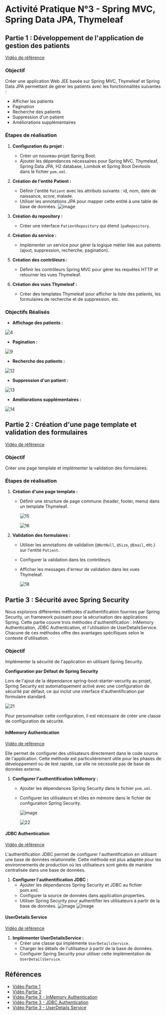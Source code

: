 # Activité Pratique N°3 - Spring MVC, Spring Data JPA, Thymeleaf

## Partie 1 : Développement de l'application de gestion des patients
[Vidéo de référence](https://www.youtube.com/watch?v=jDm-q-jEbiA)

### Objectif
Créer une application Web JEE basée sur Spring MVC, Thymeleaf et Spring Data JPA permettant de gérer les patients avec les fonctionnalités suivantes :
- Afficher les patients
- Pagination
- Recherche des patients
- Suppression d'un patient
- Améliorations supplémentaires

### Étapes de réalisation
1. **Configuration du projet :**
   - Créer un nouveau projet Spring Boot.
   - Ajouter les dépendances nécessaires pour Spring MVC, Thymeleaf, Spring Data JPA, H2 database, Lombok et Spring Boot Devtools dans le fichier `pom.xml`.


2. **Création de l'entité Patient :**
   - Définir l'entité `Patient` avec les attributs suivants : id, nom, date de naissance, score, malade.
   - Utiliser les annotations JPA pour mapper cette entité à une table de base de données.
     ![image](https://github.com/ducloser90/SD_Activite3/assets/167253342/54d4c5f3-5234-4258-ac9c-e52ae9b4e10d)


3. **Création du repository :**
   - Créer une interface `PatientRepository` qui étend `JpaRepository`.

4. **Création du service :**
   - Implémenter un service pour gérer la logique métier liée aux patients (ajout, suppression, recherche, pagination).

5. **Création des contrôleurs :**
   - Définir les contrôleurs Spring MVC pour gérer les requêtes HTTP et retourner les vues Thymeleaf.

6. **Création des vues Thymeleaf :**
   - Créer des templates Thymeleaf pour afficher la liste des patients, les formulaires de recherche et de suppression, etc.
  
### Objectifs Réalisés

- **Affichage des patients :**

![4](https://github.com/ducloser90/SD_Activite3/assets/167253342/acafcd50-9a65-4983-b5fd-a549eb003430)

- **Pagination :**

![9](https://github.com/ducloser90/SD_Activite3/assets/167253342/4e182b3d-54cd-4e6c-aac2-0599819a6f17)


- **Recherche des patients :**

![12](https://github.com/ducloser90/SD_Activite3/assets/167253342/c70bd73b-0316-475f-8f3f-c1ca7f4567e7)

- **Suppression d'un patient :**

![13](https://github.com/ducloser90/SD_Activite3/assets/167253342/ee3d2f72-012b-4b80-9685-e75a70f19384)


- **Améliorations supplémentaires :**

![14](https://github.com/ducloser90/SD_Activite3/assets/167253342/bcdbe1bd-e1ae-40af-9e91-3383a0196cde)



## Partie 2 : Création d'une page template et validation des formulaires
[Vidéo de référence](https://www.youtube.com/watch?v=eoBE745lDE0)


### Objectif
Créer une page template et implémenter la validation des formulaires.

### Étapes de réalisation
1. **Création d'une page template :**
   - Définir une structure de page commune (header, footer, menu) dans un template Thymeleaf.

     ![15](https://github.com/ducloser90/SD_Activite3/assets/167253342/9500b090-05a4-45c8-bfb3-38a6f6b95d0f)

     ![16](https://github.com/ducloser90/SD_Activite3/assets/167253342/a9c2e37c-bae7-4670-9163-25869b2ebb4d)


2. **Validation des formulaires :**
   - Utiliser les annotations de validation (`@NotNull`, `@Size`, `@Email`, etc.) sur l'entité `Patient`.
   - Configurer la validation dans les contrôleurs.
   - Afficher les messages d'erreur de validation dans les vues Thymeleaf.

     ![18](https://github.com/ducloser90/SD_Activite3/assets/167253342/b76bc491-76f6-427f-8e2f-69732c08343c)


## Partie 3 : Sécurité avec Spring Security

Nous explorons différentes méthodes d'authentification fournies par Spring Security, un framework puissant pour la sécurisation des applications Spring. Cette partie couvre trois méthodes d'authentification : InMemory Authentication, JDBC Authentication, et l'utilisation de UserDetailsService. Chacune de ces méthodes offre des avantages spécifiques selon le contexte d'utilisation.

### Objectif
Implémenter la sécurité de l'application en utilisant Spring Security.

**Configuration par Défaut de Spring Security**

Lors de l'ajout de la dépendance spring-boot-starter-security au projet, Spring Security est automatiquement activé avec une configuration de sécurité par défaut, ce qui inclut une interface d'authentification par formulaire standard.

![21](https://github.com/ducloser90/SD_Activite3/assets/167253342/243bb239-e386-4eb0-9cab-e37ae84a88bb)

Pour personnaliser cette configuration, il est nécessaire de créer une classe de configuration de sécurité.

#### InMemory Authentication
[Vidéo de référence](https://www.youtube.com/watch?v=7VqpC8UD1zM)

Elle permet de configurer des utilisateurs directement dans le code source de l'application. Cette méthode est particulièrement utile pour les phases de développement ou de test rapide, car elle ne nécessite pas de base de données externe.

1. **Configurer l'authentification InMemory :**
   - Ajouter les dépendances Spring Security dans le fichier `pom.xml`.
   - Configurer les utilisateurs et rôles en mémoire dans le fichier de configuration Spring Security.

     ![image](https://github.com/ducloser90/SD_Activite3/assets/167253342/3d3e83b2-3729-454d-99a7-bb61aabfb740)

     ![22](https://github.com/ducloser90/SD_Activite3/assets/167253342/d0503d61-c5d9-4943-8ee0-b3c15af0e7f8)



#### JDBC Authentication
[Vidéo de référence](https://www.youtube.com/watch?v=Haz3wLiQ5-0)

L'authentification JDBC permet de configurer l'authentification en utilisant une base de données relationnelle. Cette méthode est plus adaptée pour les environnements de production où les utilisateurs sont gérés de manière centralisée dans une base de données.

1. **Configurer l'authentification JDBC :**
   - Ajouter les dépendances Spring Security et JDBC au fichier pom.xml.
   - Configurer la source de données dans application.properties.
   - Utiliser Spring Security pour authentifier les utilisateurs à partir de la base de données.
     ![image](https://github.com/ducloser90/SD_Activite3/assets/167253342/11315ebb-f6b2-4896-a2b6-02ea8a1b70a3)
     ![image](https://github.com/ducloser90/SD_Activite3/assets/167253342/6794934b-0f8b-4d16-886e-b906843662d9)



#### UserDetails Service
[Vidéo de référence](https://www.youtube.com/watch?v=RTiS9ygyYs4)

1. **Implémenter UserDetailsService :**
   - Créer une classe qui implémente `UserDetailsService`.
   - Charger les détails de l'utilisateur à partir de la base de données.
   - Configurer Spring Security pour utiliser cette implémentation de `UserDetailsService`.

## Références
- [Vidéo Partie 1](https://www.youtube.com/watch?v=jDm-q-jEbiA)
- [Vidéo Partie 2](https://www.youtube.com/watch?v=eoBE745lDE0)
- [Vidéo Partie 3 - InMemory Authentication](https://www.youtube.com/watch?v=7VqpC8UD1zM)
- [Vidéo Partie 3 - JDBC Authentication](https://www.youtube.com/watch?v=Haz3wLiQ5-0)
- [Vidéo Partie 3 - UserDetails Service](https://www.youtube.com/watch?v=RTiS9ygyYs4)
